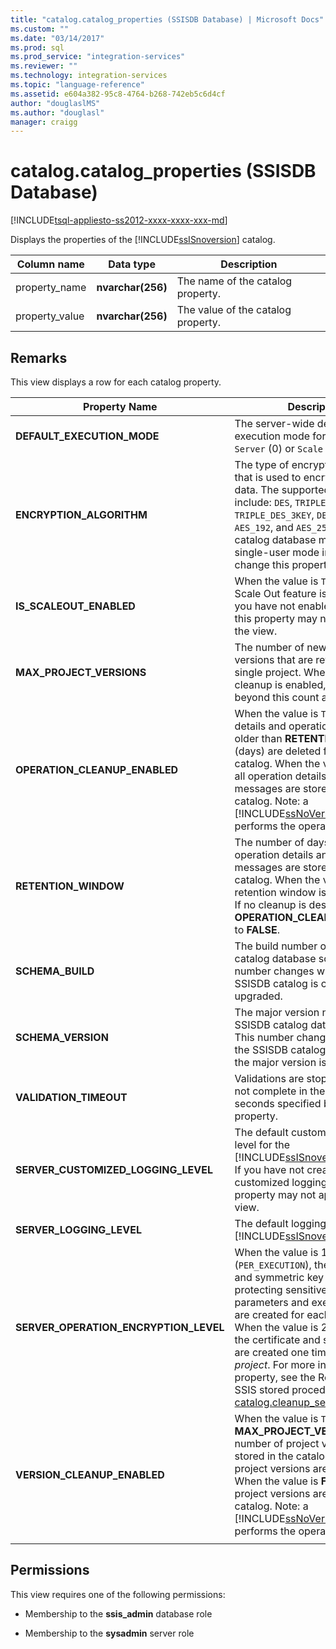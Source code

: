 ```yaml
---
title: "catalog.catalog_properties (SSISDB Database) | Microsoft Docs"
ms.custom: ""
ms.date: "03/14/2017"
ms.prod: sql
ms.prod_service: "integration-services"
ms.reviewer: ""
ms.technology: integration-services
ms.topic: "language-reference"
ms.assetid: e604a382-95c8-4764-b268-742eb5c6d4cf
author: "douglaslMS"
ms.author: "douglasl"
manager: craigg
---
```

# catalog.catalog_properties (SSISDB Database)
[!INCLUDE[tsql-appliesto-ss2012-xxxx-xxxx-xxx-md](../../includes/tsql-appliesto-ss2012-xxxx-xxxx-xxx-md.md)]

  Displays the properties of the [!INCLUDE[ssISnoversion](../../includes/ssisnoversion-md.md)] catalog.  
  
|Column name|Data type|Description|  
|-----------------|---------------|-----------------|  
|property_name|**nvarchar(256)**|The name of the catalog property.|  
|property_value|**nvarchar(256)**|The value of the catalog property.|  
  
## Remarks  
 This view displays a row for each catalog property.
  
|Property Name|Description|  
|-------------------|-----------------|  
|**DEFAULT_EXECUTION_MODE**|The server-wide default execution mode for packages – `Server` (0) or `Scale Out` (1). |
|**ENCRYPTION_ALGORITHM**|The type of encryption algorithm that is used to encrypt sensitive data. The supported values include: `DES`, `TRIPLE_DES`, `TRIPLE_DES_3KEY`, `DESX`, `AES_128`, `AES_192`, and `AES_256`. Note: The catalog database must be in single-user mode in order to change this property.|
|**IS_SCALEOUT_ENABLED**|When the value is `True`, the SSIS Scale Out feature is enabled. If you have not enabled Scale Out, this property may not appear in the view.|
|**MAX_PROJECT_VERSIONS**|The number of new project versions that are retained for a single project. When version cleanup is enabled, older versions beyond this count are deleted.|  
|**OPERATION_CLEANUP_ENABLED**|When the value is `TRUE`, operation details and operation messages older than **RETENTION_WINDOW** (days) are deleted from the catalog. When the value is `FALSE`, all operation details and operation messages are stored in the catalog. Note: a [!INCLUDE[ssNoVersion](../../includes/ssnoversion-md.md)] job performs the operation cleanup.|  
|**RETENTION_WINDOW**|The number of days that operation details and operation messages are stored in the catalog. When the value is `-1`, the retention window is infinite. Note: If no cleanup is desired, set **OPERATION_CLEANUP_ENABLED** to **FALSE**.|
|**SCHEMA_BUILD**|The build number of the SSISDB catalog database schema. This number changes whenever the SSISDB catalog is created or upgraded.|
|**SCHEMA_VERSION**|The major version number of the SSISDB catalog database schema. This number changes whenever the SSISDB catalog is created or the major version is upgraded.|
|**VALIDATION_TIMEOUT**|Validations are stopped if they do not complete in the number of seconds specified by this property.|  
|**SERVER_CUSTOMIZED_LOGGING_LEVEL**|The default customized logging level for the [!INCLUDE[ssISnoversion](../../includes/ssisnoversion-md.md)] server. If you have not created any customized logging levels, this property may not appear in the view.|
|**SERVER_LOGGING_LEVEL**|The default logging level for the [!INCLUDE[ssISnoversion](../../includes/ssisnoversion-md.md)] server.|
|**SERVER_OPERATION_ENCRYPTION_LEVEL**|When the value is 1 (`PER_EXECUTION`), the certificate and symmetric key used for protecting sensitive execution parameters and execution logs are created for each *execution*. When the value is 2 (`PER_PROJECT`), the certificate and symmetric key are created one time for each *project*. For more info about this property, see the Remarks for the SSIS stored procedure [catalog.cleanup_server_log](..\system-stored-procedures\catalog-cleanup-server-log.md#remarks).|
|**VERSION_CLEANUP_ENABLED**|When the value is `TRUE`, only the **MAX_PROJECT_VERSIONS** number of project versions are stored in the catalog and all other project versions are deleted. When the value is **FALSE**, all project versions are stored in the catalog. Note: a [!INCLUDE[ssNoVersion](../../includes/ssnoversion-md.md)] job performs the operation cleanup.|
|||
  
## Permissions  
 This view requires one of the following permissions:  
  
-   Membership to the **ssis_admin** database role  
  
-   Membership to the **sysadmin** server role  
  
  

